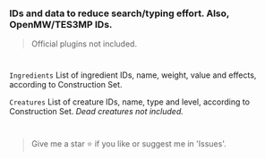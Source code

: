 ### IDs and data to reduce search/typing effort. Also, OpenMW/TES3MP IDs.
> Official plugins not included.
#

```Ingredients``` List of ingredient IDs, name, weight, value and effects, according to Construction Set.

```Creatures``` List of creature IDs, name, type and level, according to Construction Set. *Dead creatures not included.*

#
> Give me a star ⭐ if you like or suggest me in 'Issues'.
